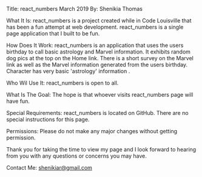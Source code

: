 Title: react_numbers March 2019 By: Shenikia Thomas

What It Is: react_numbers is a project created while in Code Louisville that has been a fun attempt at web development. react_numbers is a single page application that I built to be fun. 

How Does It Work: react_numbers is an application that uses the users birthday to call basic astrology and Marvel information. It exhibits random dog pics at the top on the Home link. There is a short survey on the Marvel link as well as the Marvel information generated from the users birthday.  Character has very basic 'astrology' information . 

Who Wil Use It: react_numbers is open to all.

What Is The Goal: The hope is that whoever visits react_numbers page will have fun.

Special Requirements: react_numbers is located on GitHub. There are no special instructions for this page.

Permissions: Please do not make any major changes without getting permission.

Thank you for taking the time to view my page and I look forward to hearing from you with any questions or concerns you may have.

Contact Me: shenikiar@gmail.com
